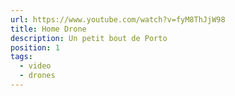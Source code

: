 ```yaml
---
url: https://www.youtube.com/watch?v=fyM8ThJjW98
title: Home Drone
description: Un petit bout de Porto
position: 1
tags:
  - video
  - drones
---
```

